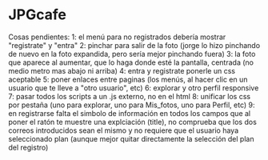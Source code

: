 # JPGcafe

Cosas pendientes:
1: el menú para no registrados debería mostrar "registrate" y "entra"
2: pinchar para salir de la foto (jorge lo hizo pinchando de nuevo en la foto expandida, pero sería mejor pinchando fuera)
3: la foto que aparece al aumentar, que lo haga donde esté la pantalla, centrada (no medio metro mas abajo ni arriba)
4: entra y registrate ponerle un css aceptable
5: poner enlaces entre paginas (los menús, al hacer clic en un usuario que te lleve a "otro usuario", etc)
6: explorar y otro perfil responsive
7: pasar todos los scripts a un .js externo, no en el html
8: unificar los css por pestaña (uno para explorar, uno para Mis_fotos, uno para Perfil, etc)
9: en registrarse falta el simbolo de información en todos los campos que al poner el ratón te muestre una explciación (title), no comprueba que los dos correos introducidos sean el mismo y no requiere que el usuario haya seleccionado plan (aunque mejor quitar directamente la selección del plan del registro)
